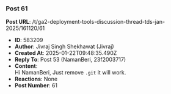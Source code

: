 ### Post 61
**Post URL**: /t/ga2-deployment-tools-discussion-thread-tds-jan-2025/161120/61
- **ID**: 583209
- **Author**: Jivraj Singh Shekhawat (Jivraj)
- **Created At**: 2025-01-22T09:48:35.490Z
- **Reply To**: Post 53 (NamanBeri, 23f2003717)
- **Content**:  
  Hi NamanBeri,
Just remove <code>.git</code> it will work.
- **Reactions**: None
- **Post Number**: 61

